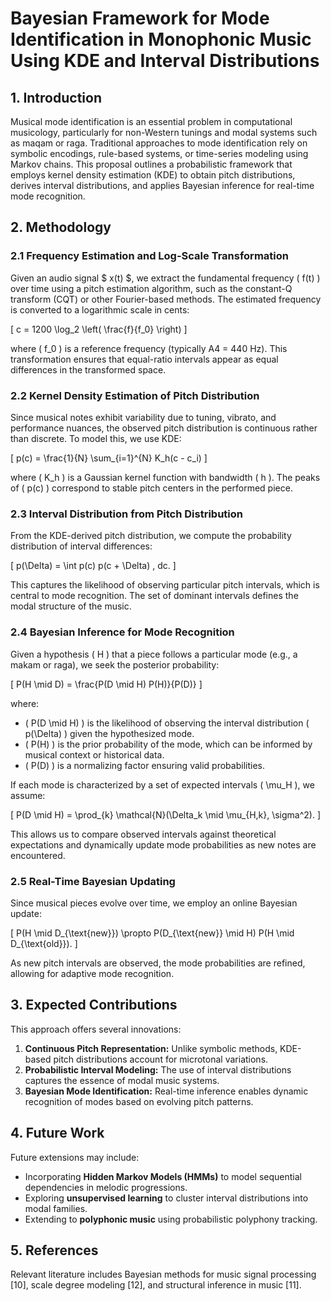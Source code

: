 <script type="text/javascript" async
  src="https://cdnjs.cloudflare.com/ajax/libs/mathjax/2.7.7/MathJax.js?config=TeX-MML-AM_CHTML">
</script>

# **Bayesian Framework for Mode Identification in Monophonic Music Using KDE and Interval Distributions**

## **1. Introduction**
Musical mode identification is an essential problem in computational musicology, particularly for non-Western tunings and modal systems such as maqam or raga. Traditional approaches to mode identification rely on symbolic encodings, rule-based systems, or time-series modeling using Markov chains. This proposal outlines a probabilistic framework that employs kernel density estimation (KDE) to obtain pitch distributions, derives interval distributions, and applies Bayesian inference for real-time mode recognition.

## **2. Methodology**

### **2.1 Frequency Estimation and Log-Scale Transformation**
Given an audio signal $ x(t) $, we extract the fundamental frequency \( f(t) \) over time using a pitch estimation algorithm, such as the constant-Q transform (CQT) or other Fourier-based methods. The estimated frequency is converted to a logarithmic scale in cents:

\[
c = 1200 \log_2 \left( \frac{f}{f_0} \right)
\]

where \( f_0 \) is a reference frequency (typically A4 = 440 Hz). This transformation ensures that equal-ratio intervals appear as equal differences in the transformed space.

### **2.2 Kernel Density Estimation of Pitch Distribution**
Since musical notes exhibit variability due to tuning, vibrato, and performance nuances, the observed pitch distribution is continuous rather than discrete. To model this, we use KDE:

\[
p(c) = \frac{1}{N} \sum_{i=1}^{N} K_h(c - c_i)
\]

where \( K_h \) is a Gaussian kernel function with bandwidth \( h \). The peaks of \( p(c) \) correspond to stable pitch centers in the performed piece.

### **2.3 Interval Distribution from Pitch Distribution**
From the KDE-derived pitch distribution, we compute the probability distribution of interval differences:

\[
p(\Delta) = \int p(c) p(c + \Delta) \, dc.
\]

This captures the likelihood of observing particular pitch intervals, which is central to mode recognition. The set of dominant intervals defines the modal structure of the music.

### **2.4 Bayesian Inference for Mode Recognition**
Given a hypothesis \( H \) that a piece follows a particular mode (e.g., a makam or raga), we seek the posterior probability:

\[
P(H \mid D) = \frac{P(D \mid H) P(H)}{P(D)}
\]

where:
- \( P(D \mid H) \) is the likelihood of observing the interval distribution \( p(\Delta) \) given the hypothesized mode.
- \( P(H) \) is the prior probability of the mode, which can be informed by musical context or historical data.
- \( P(D) \) is a normalizing factor ensuring valid probabilities.

If each mode is characterized by a set of expected intervals \( \mu_H \), we assume:

\[
P(D \mid H) = \prod_{k} \mathcal{N}(\Delta_k \mid \mu_{H,k}, \sigma^2).
\]

This allows us to compare observed intervals against theoretical expectations and dynamically update mode probabilities as new notes are encountered.

### **2.5 Real-Time Bayesian Updating**
Since musical pieces evolve over time, we employ an online Bayesian update:

\[
P(H \mid D_{\text{new}}) \propto P(D_{\text{new}} \mid H) P(H \mid D_{\text{old}}).
\]

As new pitch intervals are observed, the mode probabilities are refined, allowing for adaptive mode recognition.

## **3. Expected Contributions**
This approach offers several innovations:
1. **Continuous Pitch Representation:** Unlike symbolic methods, KDE-based pitch distributions account for microtonal variations.
2. **Probabilistic Interval Modeling:** The use of interval distributions captures the essence of modal music systems.
3. **Bayesian Mode Identification:** Real-time inference enables dynamic recognition of modes based on evolving pitch patterns.

## **4. Future Work**
Future extensions may include:
- Incorporating **Hidden Markov Models (HMMs)** to model sequential dependencies in melodic progressions.
- Exploring **unsupervised learning** to cluster interval distributions into modal families.
- Extending to **polyphonic music** using probabilistic polyphony tracking.

## **5. References**
Relevant literature includes Bayesian methods for music signal processing [10], scale degree modeling [12], and structural inference in music [11].
